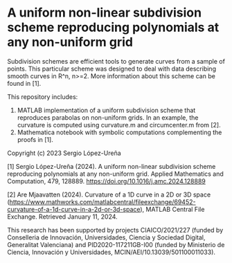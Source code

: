 # A uniform non-linear subdivision scheme reproducing polynomials at any non-uniform grid

Subdivision schemes are efficient tools to generate curves from a sample of points. This particular scheme was designed to deal with data describing smooth curves in R^n, n>=2. More information about this scheme can be found in [1].

This repository includes:
1. MATLAB implementation of a uniform subdivision scheme that reproduces parabolas on non-uniform grids. In an example, the curvature is computed using curvature.m and circumcenter.m from [2].
2. Mathematica notebook with symbolic computations complementing the proofs in [1].

Copyright (c) 2023 Sergio López-Ureña

[1] Sergio López-Ureña (2024). A uniform non-linear subdivision scheme reproducing polynomials at any non-uniform grid. Applied Mathematics and Computation, 479, 128889. https://doi.org/10.1016/j.amc.2024.128889

[2] Are Mjaavatten (2024). Curvature of a 1D curve in a 2D or 3D space (https://www.mathworks.com/matlabcentral/fileexchange/69452-curvature-of-a-1d-curve-in-a-2d-or-3d-space), MATLAB Central File Exchange. Retrieved January 11, 2024.

This research has been supported by projects CIAICO/2021/227 (funded by Conselleria de Innovación, Universidades, Ciencia y Sociedad Digital, Generalitat Valenciana) and PID2020-117211GB-I00 (funded by Ministerio de Ciencia, Innovación y Universidades, MCIN/AEI/10.13039/501100011033).
